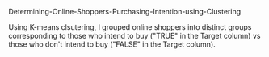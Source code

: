 Determining-Online-Shoppers-Purchasing-Intention-using-Clustering

Using K-means clsutering, I grouped online shoppers into distinct groups corresponding to those who intend to buy ("TRUE" in the Target column) vs those who don't intend to buy ("FALSE" in the Target column).
